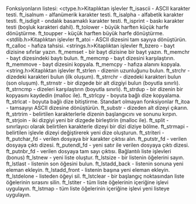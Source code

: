 Fonksiyonların listesi:
<ctype.h>Kitaplıktan işlevler
ft_isascii - ASCII karakter testi.
ft_isalnum - alfanümerik karakter testi.
ft_isalpha - alfabetik karakter testi.
ft_isdigit - ondalık basamaklı karakter testi.
ft_isprint - baskı karakter testi (boşluk karakteri dahil).
ft_tolower - büyük harften küçük harfe dönüştürme.
ft_toupper - küçük harften büyük harfe dönüştürme.
<stdlib.h>Kitaplıktan işlevler
ft_atoi - ASCII dizesini tam sayıya dönüştürün.
ft_calloc - hafıza tahsisi.
<strings.h>Kitaplıktan işlevler
ft_bzero - bayt dizisine sıfırlar yazın.
ft_memset - bir bayt dizisine bir bayt yazın.
ft_memchr - bayt dizesindeki baytı bulun.
ft_memcmp - bayt dizesini karşılaştırın.
ft_memmove - bayt dizesini kopyala.
ft_memcpy - hafıza alanını kopyala.
<string.h>Kitaplıktan işlevler
ft_strlen - dizenin uzunluğunu bulun.
ft_strchr - dizedeki karakteri bulun (ilk oluşum).
ft_strrchr - dizedeki karakteri bulun (son oluşum).
ft_strnstr - bir dizgede bir alt dizgiyi bulun (boyutla sınırlı).
ft_strncmp - dizeleri karşılaştırın (boyutla sınırlı).
ft_strdup - bir dizenin bir kopyasını kaydedin (malloc ile).
ft_strlcpy - boyuta bağlı dize kopyalama.
ft_strlcat - boyuta bağlı dize bitiştirme.
Standart olmayan fonksiyonlar
ft_itoa - tamsayıyı ASCII dizesine dönüştürün.
ft_substr - dizeden alt dizeyi çıkarın.
ft_strtrim - belirtilen karakterlerle dizenin başlangıcını ve sonunu kırpın.
ft_strjoin - iki dizgiyi yeni bir dizgede birleştirin (malloc ile).
ft_split - sınırlayıcı olarak belirtilen karakterle dizeyi bir dizi diziye bölme.
ft_strmapi - belirtilen işlevle dizeyi değiştirerek yeni dize oluşturun.
ft_striteri -
ft_putchar_fd - verilen dosyaya bir karakter çıktısı alın.
ft_putstr_fd - verilen dosyaya çıktı dizesi.
ft_putendl_fd - yeni satır ile verilen dosyaya çıktı dizesi.
ft_putnbr_fd - verilen dosyaya tam sayı çıktısı.
Bağlantılı liste işlevleri (bonus)
ft_lstnew - yeni liste oluştur.
ft_lstsize - bir listenin öğelerini sayın.
ft_lstlast - listenin son öğesini bulun.
ft_lstadd_back - listenin sonuna yeni eleman ekleyin.
ft_lstadd_front - listenin başına yeni eleman ekleyin.
ft_lstdelone - listeden öğeyi sil.
ft_lstclear - bir başlangıç ​​noktasından liste öğelerinin sırasını silin.
ft_lstiter - tüm liste öğelerinin içeriğine işlevi uygulayın.
ft_lstmap - tüm liste öğelerinin içeriğine işlevi yeni listeye uygulayın.